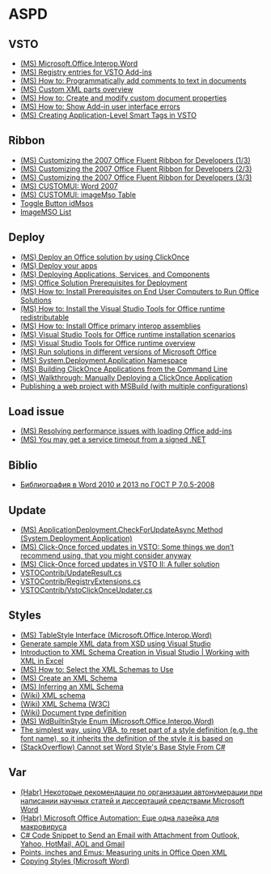 # ASPD

## VSTO
* [(MS) Microsoft.Office.Interop.Word](https://docs.microsoft.com/en-us/dotnet/api/microsoft.office.interop.word)
* [(MS) Registry entries for VSTO Add-ins](https://docs.microsoft.com/en-us/visualstudio/vsto/registry-entries-for-vsto-add-ins?view=vs-2019)
* [(MS) How to: Programmatically add comments to text in documents](https://docs.microsoft.com/en-us/visualstudio/vsto/how-to-programmatically-add-comments-to-text-in-documents?view=vs-2019)
* [(MS) Custom XML parts overview](https://docs.microsoft.com/en-us/visualstudio/vsto/custom-xml-parts-overview?view=vs-2019)
* [(MS) How to: Create and modify custom document properties](https://docs.microsoft.com/en-us/visualstudio/vsto/how-to-create-and-modify-custom-document-properties?view=vs-2019)
* [(MS) How to: Show Add-in user interface errors](https://docs.microsoft.com/en-us/visualstudio/vsto/how-to-show-add-in-user-interface-errors?view=vs-2019)
* [(MS) Creating Application-Level Smart Tags in VSTO](https://blogs.msdn.microsoft.com/eric_carter/2008/07/10/creating-application-level-smart-tags-in-vsto/)

## Ribbon
* [(MS) Customizing the 2007 Office Fluent Ribbon for Developers (1/3)](https://msdn.microsoft.com/en-us/library/aa338202(v=office.12).aspx)
* [(MS) Customizing the 2007 Office Fluent Ribbon for Developers (2/3)](https://msdn.microsoft.com/en-us/library/aa338199(v=office.12).aspx)
* [(MS) Customizing the 2007 Office Fluent Ribbon for Developers (3/3)](https://msdn.microsoft.com/en-us/library/aa722523(v=office.12).aspx)
* [(MS) CUSTOMUI: Word 2007](https://msdn.microsoft.com/en-us/library/dd950659(v=office.12).aspx)
* [(MS) CUSTOMUI: imageMso Table](https://msdn.microsoft.com/en-us/library/dd953682(v=office.12).aspx)
* [Toggle Button idMsos](http://onlinehelp.ribboncreator.de/EN/_2hm0n9tvj.htm)
* [ImageMSO List](https://bert-toolkit.com/imagemso-list.html)

## Deploy
* [(MS) Deploy an Office solution by using ClickOnce](https://docs.microsoft.com/en-us/visualstudio/vsto/deploying-an-office-solution-by-using-clickonce?view=vs-2019)
* [(MS) Deploy your apps](https://docs.microsoft.com/en-us/visualstudio/deployment/?view=vs-2019)
* [(MS) Deploying Applications, Services, and Components](https://docs.microsoft.com/en-us/visualstudio/deployment/deploying-applications-services-and-components?view=vs-2019)
* [(MS) Office Solution Prerequisites for Deployment](https://docs.microsoft.com/en-us/previous-versions/bb608617(v=vs.110))
* [(MS) How to: Install Prerequisites on End User Computers to Run Office Solutions](https://docs.microsoft.com/en-us/previous-versions/bb608608(v=vs.110))
* [(MS) How to: Install the Visual Studio Tools for Office runtime redistributable](https://docs.microsoft.com/en-us/visualstudio/vsto/how-to-install-the-visual-studio-tools-for-office-runtime-redistributable?view=vs-2019)
* [(MS) How to: Install Office primary interop assemblies](https://docs.microsoft.com/en-us/visualstudio/vsto/how-to-install-office-primary-interop-assemblies?view=vs-2019)
* [(MS) Visual Studio Tools for Office runtime installation scenarios](https://docs.microsoft.com/en-us/visualstudio/vsto/visual-studio-tools-for-office-runtime-installation-scenarios?view=vs-2019)
* [(MS) Visual Studio Tools for Office runtime overview](https://docs.microsoft.com/en-us/visualstudio/vsto/visual-studio-tools-for-office-runtime-overview?view=vs-2019)
* [(MS) Run solutions in different versions of Microsoft Office](https://docs.microsoft.com/en-us/visualstudio/vsto/running-solutions-in-different-versions-of-microsoft-office?view=vs-2019)
* [(MS) System.Deployment.Application Namespace](https://docs.microsoft.com/en-us/dotnet/api/system.deployment.application?view=netframework-4.8)
* [(MS) Building ClickOnce Applications from the Command Line](https://docs.microsoft.com/en-us/visualstudio/deployment/building-clickonce-applications-from-the-command-line?view=vs-2019)
* [(MS) Walkthrough: Manually Deploying a ClickOnce Application](https://docs.microsoft.com/en-us/visualstudio/deployment/walkthrough-manually-deploying-a-clickonce-application?view=vs-2019)
* [Publishing a web project with MSBuild (with multiple configurations)](https://christianspecht.de/2013/12/16/publishing-a-web-project-with-msbuild-with-multiple-configurations/)

## Load issue
* [(MS) Resolving performance issues with loading Office add-ins](https://blogs.msdn.microsoft.com/vsod/2012/05/18/resolving-performance-issues-with-loading-office-add-ins-vsto-add-ins-or-shared-add-ins/)
* [(MS) You may get a service timeout from a signed .NET](https://blogs.msdn.microsoft.com/winsdk/2010/01/29/you-may-get-a-service-timeout-from-a-signed-net-managed-service-application-while-the-system-is-doing-a-revocation-check-of-the-certificate-over-the-internet/)

## Biblio
* [Библиография в Word 2010 и 2013 по ГОСТ Р 7.0.5-2008](http://det-random.livejournal.com/28819.html)

## Update
* [(MS) ApplicationDeployment.CheckForUpdateAsync Method (System.Deployment.Application)](https://docs.microsoft.com/en-us/dotnet/api/system.deployment.application.applicationdeployment.checkforupdateasync?view=netframework-4.8)
* [(MS) Click-Once forced updates in VSTO: Some things we don’t recommend using, that you might consider anyway](https://blogs.msdn.microsoft.com/krimakey/2008/04/10/click-once-forced-updates-in-vsto-some-things-we-dont-recommend-using-that-you-might-consider-anyway/)
* [(MS) Click-Once forced updates in VSTO II: A fuller solution](https://blogs.msdn.microsoft.com/krimakey/2008/04/18/click-once-forced-updates-in-vsto-ii-a-fuller-solution/)
* [VSTOContrib/UpdateResult.cs](https://github.com/JakeGinnivan/VSTOContrib/blob/master/src/VSTOContrib.Core/UpdateResult.cs)
* [VSTOContrib/RegistryExtensions.cs](https://github.com/JakeGinnivan/VSTOContrib/blob/master/src/VSTOContrib.Core/Extensions/RegistryExtensions.cs)
* [VSTOContrib/VstoClickOnceUpdater.cs](https://github.com/JakeGinnivan/VSTOContrib/blob/master/src/VSTOContrib.Core/VstoClickOnceUpdater.cs)

## Styles
* [(MS) TableStyle Interface (Microsoft.Office.Interop.Word)](https://docs.microsoft.com/en-us/dotnet/api/microsoft.office.interop.word.tablestyle?view=word-pia)
* [Generate sample XML data from XSD using Visual Studio](https://www.vishalon.net/blog/generate-sample-xml-data-from-xsd-using-visual-studio)
* [Introduction to XML Schema Creation in Visual Studio | Working with XML in Excel](https://flylib.com/books/en/2.53.1/introduction_to_xml_schema_creation_in_visual_studio.html)
* [(MS) How to: Select the XML Schemas to Use](https://docs.microsoft.com/en-us/visualstudio/xml-tools/how-to-select-the-xml-schemas-to-use?view=vs-2019)
* [(MS) Create an XML Schema](https://docs.microsoft.com/en-us/visualstudio/xml-tools/how-to-create-an-xml-schema-from-an-xml-document?view=vs-2019)
* [(MS) Inferring an XML Schema](https://docs.microsoft.com/en-us/dotnet/standard/data/xml/inferring-an-xml-schema)
* [(Wiki) XML schema](https://en.wikipedia.org/wiki/XML_schema)
* [(Wiki) XML Schema (W3C)](https://en.wikipedia.org/wiki/XML_Schema_(W3C))
* [(Wiki) Document type definition](https://en.wikipedia.org/wiki/Document_type_definition)
* [(MS) WdBuiltinStyle Enum (Microsoft.Office.Interop.Word)](https://docs.microsoft.com/en-us/dotnet/api/microsoft.office.interop.word.wdbuiltinstyle?view=word-pia)
* [The simplest way, using VBA, to reset part of a style definition (e.g. the font name), so it inherits the definition of the style it is based on](https://wordmvp.com/FAQs/MacrosVBA/ResetStyles.htm)
* [(StackOverflow) Cannot set Word Style's Base Style From C#](https://stackoverflow.com/questions/18547789/cannot-set-word-styles-base-style-from-c-sharp)

## Var
* [(Habr) Некоторые рекомендации по организации автонумерации при написании научных статей и диссертаций средствами Microsoft Word](https://habr.com/ru/articles/187398/)
* [(Habr) Microsoft Office Automation: Еще одна лазейка для макровируса](https://habr.com/ru/companies/dsec/articles/335222/)
* [C# Code Snippet to Send an Email with Attachment from Outlook, Yahoo, HotMail, AOL and Gmail](https://www.codeproject.com/Tips/165548/Csharp-Code-Snippet-to-Send-an-Email-with-Attachme)
* [Points, inches and Emus: Measuring units in Office Open XML](https://startbigthinksmall.wordpress.com/2010/01/04/points-inches-and-emus-measuring-units-in-office-open-xml/)
* [Copying Styles (Microsoft Word)](https://wordribbon.tips.net/T004628_Copying_Styles.html)

